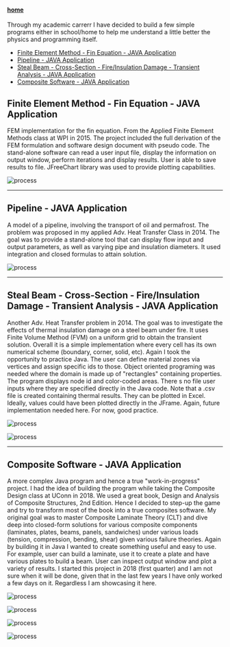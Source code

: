 #### [home](../README.md)

 Through my academic carrerr I have decided to build a few simple programs either in school/home to help me understand a little better the physics and programming itself. 
 
 
 
+ [Finite Element Method - Fin Equation - JAVA Application](#Section1)
+ [Pipeline - JAVA Application](#Section2)
+ [Steal Beam - Cross-Section - Fire/Insulation Damage - Transient Analysis - JAVA Application](#Section3)
+ [Composite Software - JAVA Application](#Section4)


## <a name="section1"><a/>Finite Element Method - Fin Equation - JAVA Application
FEM implementation for the fin equation. From the Applied Finite Element Methods class at WPI in 2015. The project included the full derivation of the FEM formulation and software design document with pseudo code. The stand-alone software can read a user input file, display the information on output window, perform iterations and display results. User is able to save results to file. JFreeChart library was used to provide plotting capabilities. 

![process](../pics/FEM.png)
 
---

## <a name="section2"><a/>Pipeline - JAVA Application

A model of a pipeline, involving the transport of oil and permafrost. The problem was proposed in my applied Adv. Heat Transfer Class in 2014.  The goal was to provide a stand-alone tool that can display flow input and output parameters, as well as varying pipe and insulation diameters. It used integration and closed formulas to attain solution.

![process](../pics/pipeline.png)
 
---

## <a name="section3"><a/>Steal Beam - Cross-Section - Fire/Insulation Damage - Transient Analysis - JAVA Application

Another Adv. Heat Transfer problem in 2014. The goal was to investigate the effects of thermal insulation damage on a steel beam under fire. It uses Finite Volume Method (FVM) on a uniform grid to obtain the transient solution. Overall it is a simple implementation where every cell has its own numerical scheme (boundary, corner, solid, etc). Again I took the opportunity to practice Java. The user can define material zones via vertices and assign specific ids to those. Object oriented programing was needed where the domain is made up of "rectangles" containing properties. The program displays node id and color-coded areas. There s no file user inputs where they are specified directly in the Java code. Note that a .csv file is created containing thermal results. They can be plotted in Excel. Ideally, values could have been plotted directly in the JFrame. Again, future implementation needed here. For now, good practice.

<p align="center">
 
![process](../pics/thermo1.png)
 
</p>

 
![process](../pics/thermo2.png)

---
 
## <a name="section4"><a/>Composite Software - JAVA Application
A more complex Java program and hence a true "work-in-progress" project.  I had the idea of building the program while taking the Composite Design class at UConn in 2018.  We used a great book, Design and Analysis of Composite Structures, 2nd Edition. Hence I decided to step-up the game and try to transform most of the book into a true composites software. My original goal was to master Composite Laminate Theory (CLT) and dive deep into closed-form solutions for various composite components (laminates, plates, beams, panels, sandwiches) under various loads (tension, compression, bending, shear) given various failure theories. Again by building it in Java I wanted to create something useful and easy to use. For example, user can build a laminate, use it to create a plate and have various plates to build a beam. User can inspect output window and plot a variety of results. I started this project in 2018 (first quarter) and I am not sure when it will be done, given that in the last few years I have only worked a few days on it. Regardless I am showcasing it here. 

![process](../pics/comp1.png)
 
![process](../pics/comp2.png)
 
![process](../pics/comp3.png)
 
![process](../pics/comp4.png)
